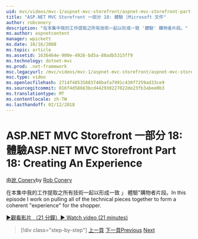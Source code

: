 ```yaml
---
uid: mvc/videos/mvc-1/aspnet-mvc-storefront/aspnet-mvc-storefront-part-18-creating-an-experience
title: "ASP.NET MVC Storefront 一部分 18: 體驗 |Microsoft 文件"
author: robconery
description: "在本集中我的工作提取之所有技術一起以形成一致 '體驗' 購物者片段。"
ms.author: aspnetcontent
manager: wpickett
ms.date: 10/16/2008
ms.topic: article
ms.assetid: 1636464e-900e-4926-bd5a-88adb5315ff9
ms.technology: dotnet-mvc
ms.prod: .net-framework
msc.legacyurl: /mvc/videos/mvc-1/aspnet-mvc-storefront/aspnet-mvc-storefront-part-18-creating-an-experience
msc.type: video
ms.openlocfilehash: 2714f48535883740bafa7991c430f7259ad33ce9
ms.sourcegitcommit: 016f4d58663bcd442930227022de23fb3abee0b3
ms.translationtype: MT
ms.contentlocale: zh-TW
ms.lasthandoff: 02/12/2018
---
```

<a name="aspnet-mvc-storefront-part-18-creating-an-experience"></a><span data-ttu-id="22e7d-103">ASP.NET MVC Storefront 一部分 18: 體驗</span><span class="sxs-lookup"><span data-stu-id="22e7d-103">ASP.NET MVC Storefront Part 18: Creating An Experience</span></span>
====================
<span data-ttu-id="22e7d-104">由[訛 Conery](https://github.com/robconery)</span><span class="sxs-lookup"><span data-stu-id="22e7d-104">by [Rob Conery](https://github.com/robconery)</span></span>

<span data-ttu-id="22e7d-105">在本集中我的工作提取之所有技術一起以形成一致 」 體驗"購物者片段。</span><span class="sxs-lookup"><span data-stu-id="22e7d-105">In this episode I work on pulling all of the technical pieces together to form a coherent "experience" for the shopper.</span></span>

[<span data-ttu-id="22e7d-106">&#9654;觀看影片 （21 分鐘）</span><span class="sxs-lookup"><span data-stu-id="22e7d-106">&#9654; Watch video (21 minutes)</span></span>](https://channel9.msdn.com/Blogs/ASP-NET-Site-Videos/aspnet-mvc-storefront-part-18-creating-an-experience)

>[!div class="step-by-step"]
<span data-ttu-id="22e7d-107">[上一頁](aspnet-mvc-storefront-part-17-checkout-with-jeff-atwood.md)
[下一頁](aspnet-mvc-storefront-part-19-processing-orders-with-windows-workflow.md)</span><span class="sxs-lookup"><span data-stu-id="22e7d-107">[Previous](aspnet-mvc-storefront-part-17-checkout-with-jeff-atwood.md)
[Next](aspnet-mvc-storefront-part-19-processing-orders-with-windows-workflow.md)</span></span>
